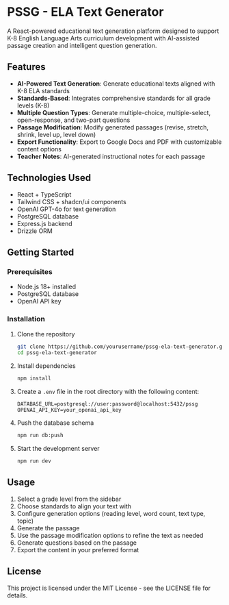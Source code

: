 # PSSG - ELA Text Generator

A React-powered educational text generation platform designed to support K-8 English Language Arts curriculum development with AI-assisted passage creation and intelligent question generation.

## Features

- **AI-Powered Text Generation**: Generate educational texts aligned with K-8 ELA standards
- **Standards-Based**: Integrates comprehensive standards for all grade levels (K-8)
- **Multiple Question Types**: Generate multiple-choice, multiple-select, open-response, and two-part questions
- **Passage Modification**: Modify generated passages (revise, stretch, shrink, level up, level down)
- **Export Functionality**: Export to Google Docs and PDF with customizable content options
- **Teacher Notes**: AI-generated instructional notes for each passage

## Technologies Used

- React + TypeScript
- Tailwind CSS + shadcn/ui components
- OpenAI GPT-4o for text generation
- PostgreSQL database
- Express.js backend
- Drizzle ORM

## Getting Started

### Prerequisites

- Node.js 18+ installed
- PostgreSQL database
- OpenAI API key

### Installation

1. Clone the repository
   ```bash
   git clone https://github.com/yourusername/pssg-ela-text-generator.git
   cd pssg-ela-text-generator
   ```

2. Install dependencies
   ```bash
   npm install
   ```

3. Create a `.env` file in the root directory with the following content:
   ```
   DATABASE_URL=postgresql://user:password@localhost:5432/pssg
   OPENAI_API_KEY=your_openai_api_key
   ```

4. Push the database schema
   ```bash
   npm run db:push
   ```

5. Start the development server
   ```bash
   npm run dev
   ```

## Usage

1. Select a grade level from the sidebar
2. Choose standards to align your text with
3. Configure generation options (reading level, word count, text type, topic)
4. Generate the passage
5. Use the passage modification options to refine the text as needed
6. Generate questions based on the passage
7. Export the content in your preferred format

## License

This project is licensed under the MIT License - see the LICENSE file for details.